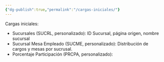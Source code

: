 ```yaml
---
{"dg-publish":true,"permalink":"/cargas-iniciales/"}
---
```


Cargas iniciales:
* Sucursales (SUCRL, personalizado): ID Sucursal, página origen, nombre sucursal
* Sucursal Mesa Empleado (SUCME, personalizado): Distribución de cargos y mesas por sucrusal.
* Porcentaje Participación (PRCPA, personalizado):